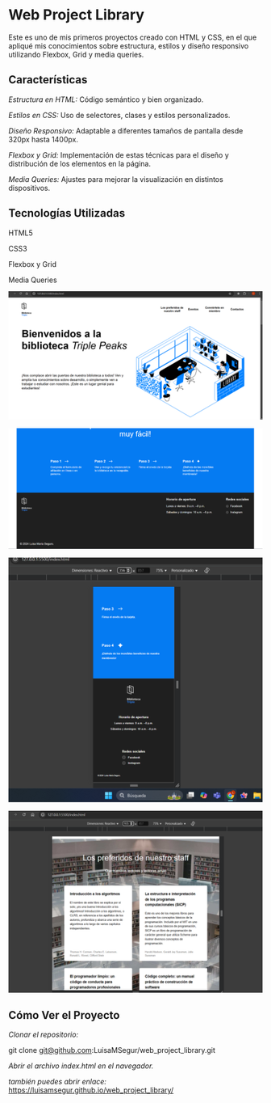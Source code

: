 # Web Project Library

Este es uno de mis primeros proyectos creado con HTML y CSS, en el que apliqué mis conocimientos sobre estructura, estilos y diseño responsivo utilizando Flexbox, Grid y media queries.

## Características

_Estructura en HTML:_ Código semántico y bien organizado.

_Estilos en CSS:_ Uso de selectores, clases y estilos personalizados.

_Diseño Responsivo:_ Adaptable a diferentes tamaños de pantalla desde 320px hasta 1400px.

_Flexbox y Grid:_ Implementación de estas técnicas para el diseño y distribución de los elementos en la página.

_Media Queries:_ Ajustes para mejorar la visualización en distintos dispositivos.

## Tecnologías Utilizadas

HTML5

CSS3

Flexbox y Grid

Media Queries

![alt text](images/header.png)

![alt text](images/pagina.png)

![alt text](images/responsivo.png)

![alt text](images/cartas.png)

## Cómo Ver el Proyecto

_Clonar el repositorio:_

git clone git@github.com:LuisaMSegur/web_project_library.git

_Abrir el archivo index.html en el navegador._

_también puedes abrir enlace:_ https://luisamsegur.github.io/web_project_library/
